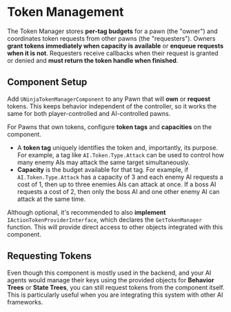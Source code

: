 # Token Management
<primary-label ref="tokens"/>

The Token Manager stores **per-tag budgets** for a pawn (the "owner") and coordinates token requests from other pawns 
(the "requesters"). Owners **grant tokens immediately when capacity is available** or **enqueue requests when it is not**. 
Requesters receive callbacks when their request is granted or denied and **must return the token handle when finished**.

## Component Setup

Add `UNinjaTokenManagerComponent` to any Pawn that will **own** or **request** tokens. This keeps behavior independent of 
the controller, so it works the same for both player-controlled and AI-controlled pawns.

For Pawns that own tokens, configure **token tags** and **capacities** on the component.

- A **token tag** uniquely identifies the token and, importantly, its purpose. For example, a tag like `AI.Token.Type.Attack` can be used to control how many enemy AIs may attack the same target simultaneously.
- **Capacity** is the budget available for that tag. For example, if `AI.Token.Type.Attack` has a capacity of 3 and each enemy AI requests a cost of 1, then up to three enemies AIs can attack at once. If a boss AI requests a cost of 2, then only the boss AI and one other enemy AI can attack at the same time.

Although optional, it's recommended to also **implement** `IActionTokenProviderInterface`, which declares the `GetTokenManager` 
function. This will provide direct access to other objects integrated with this component.

## Requesting Tokens

Even though this component is mostly used in the backend, and your AI agents would manage their keys using the provided
objects for **Behavior Trees** or **State Trees**, you can still request tokens from the component itself. This is particularly
useful when you are integrating this system with other AI frameworks.

